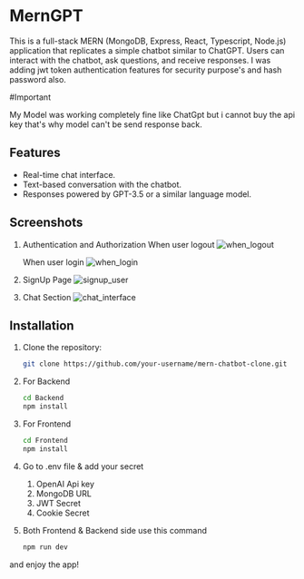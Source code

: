# MernGPT

This is a full-stack MERN (MongoDB, Express, React, Typescript, Node.js) application that replicates a simple chatbot similar to ChatGPT. 
Users can interact with the chatbot, ask questions, and receive responses. I was adding jwt token authentication features for security purpose's and hash password also.

#Important

My Model was working completely fine like ChatGpt but i cannot buy the api key that's why model can't be send response back.

## Features

- Real-time chat interface.
- Text-based conversation with the chatbot.
- Responses powered by GPT-3.5 or a similar language model.

## Screenshots
1) Authentication and Authorization
   When user logout
   ![when_logout](https://github.com/mahaveer82/MernGPT/assets/77223066/24b72ee5-3174-418d-a143-9bea20793898)


   When user login
  ![when_login](https://github.com/mahaveer82/MernGPT/assets/77223066/f5965232-2c6f-4c4b-ae15-8f33d5373d6e)


1) SignUp Page
  ![signup_user](https://github.com/mahaveer82/MernGPT/assets/77223066/07df6538-c35a-4c90-a3e9-db929e49c846)


2) Chat Section
  ![chat_interface](https://github.com/mahaveer82/MernGPT/assets/77223066/e205546a-291e-4d73-ade7-b575f5c0efc1)

## Installation

1. Clone the repository:

   ```bash
   git clone https://github.com/your-username/mern-chatbot-clone.git
   ```

2. For Backend
   ```bash
   cd Backend
   npm install
   ```
   
3. For Frontend
   ```bash
   cd Frontend
   npm install
   ```
4. Go to .env file & add your secret
   1. OpenAI Api key
   2. MongoDB URL
   3. JWT Secret
   4. Cookie Secret
      
5. Both Frontend & Backend side use this command
   ```bash
   npm run dev
   ```
and enjoy the app!
